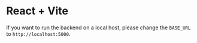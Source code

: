 # React + Vite


If you want to run the backend on a local host, please change the `BASE_URL` to `http://localhost:5000`.
